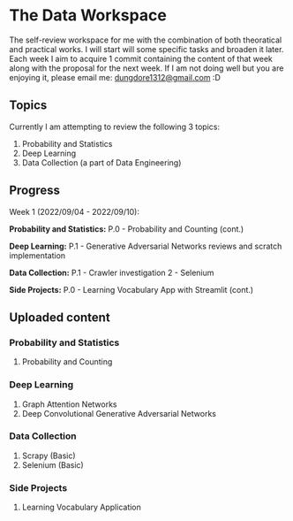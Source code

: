 # The Data Workspace

The self-review workspace for me with the combination of both theoratical and practical works. I will start will some specific tasks and broaden it later. Each week I aim to acquire 1 commit containing the content of that week along with the proposal for the next week. If I am not doing well but you are enjoying it, please email me: dungdore1312@gmail.com :D

## Topics

Currently I am attempting to review the following 3 topics:
1. Probability and Statistics
2. Deep Learning
3. Data Collection (a part of Data Engineering)

## Progress

Week 1 (2022/09/04 - 2022/09/10):

**Probability and Statistics:** P.0 - Probability and Counting (cont.)

**Deep Learning:** P.1 - Generative Adversarial Networks reviews and scratch implementation

**Data Collection:** P.1 - Crawler investigation 2 - Selenium

**Side Projects:** P.0 - Learning Vocabulary App with Streamlit (cont.)

## Uploaded content

### Probability and Statistics

1. Probability and Counting

### Deep Learning

1. Graph Attention Networks
2. Deep Convolutional Generative Adversarial Networks

### Data Collection

1. Scrapy (Basic)
2. Selenium (Basic)

### Side Projects

1. Learning Vocabulary Application